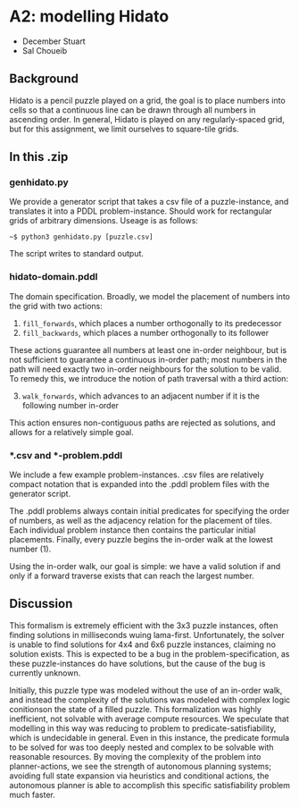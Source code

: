 # A2: modelling Hidato
- December Stuart
- Sal Choueib

## Background

Hidato is a pencil puzzle played on a grid, the goal is to place numbers into
cells so that a continuous line can be drawn through all numbers in ascending
order. In general, Hidato is played on any regularly-spaced grid, but for this
assignment, we limit ourselves to square-tile grids.

## In this .zip

### genhidato.py
We provide a generator script that takes a csv file of a puzzle-instance, and
translates it into a PDDL problem-instance. Should work for rectangular grids
of arbitrary dimensions. Useage is as follows:

`~$ python3 genhidato.py [puzzle.csv]`

The script writes to standard output.

### hidato-domain.pddl
The domain specification. Broadly, we model the placement of numbers into the
grid with two actions:

1. `fill_forwards`, which places a number orthogonally to its predecessor
2. `fill_backwards`, which places a number orthogonally to its follower

These actions guarantee all numbers at least one in-order neighbour, but is not
sufficient to guarantee a continuous in-order path; most numbers in the path
will need exactly two in-order neighbours for the solution to be valid.
To remedy this, we introduce the notion of path traversal with a third action:

3. `walk_forwards`, which advances to an adjacent number if it is the following
number in-order

This action ensures non-contiguous paths are rejected as solutions, and allows
for a relatively simple goal.

### \*.csv and \*-problem.pddl
We include a few example problem-instances. .csv files are relatively compact
notation that is expanded into the .pddl problem files with the generator
script. 

The .pddl problems always contain initial predicates for specifying the order
of numbers, as well as the adjacency relation for the placement of tiles.
Each individual problem instance then contains the particular initial
placements.
Finally, every puzzle begins the in-order walk at the lowest number (1).

Using the in-order walk, our goal is simple: we have a valid solution if and
only if a forward traverse exists that can reach the largest number.

## Discussion

This formalism is extremely efficient with the 3x3 puzzle instances, often
finding solutions in milliseconds wuing lama-first.
Unfortunately, the solver is unable to find solutions for 4x4 and 6x6 puzzle
instances, claiming no solution exists.
This is expected to be a bug in the problem-specification, as these
puzzle-instances do have solutions, but the cause of the bug is currently
unknown.

Initially, this puzzle type was modeled without the use of an in-order walk, and
instead the complexity of the solutions was modeled with complex logic conitionson the state of a filled puzzle. This formalization was highly inefficient,
not solvable with average compute resources. We speculate that modelling in this
way was reducing to problem to predicate-satisfiability, which is undecidable
in general. Even in this instance, the predicate formula to be solved for was
too deeply nested and complex to be solvable with reasonable resources.
By moving the complexity of the problem into planner-actions, we see the
strength of autonomous planning systems; avoiding full state expansion via
heuristics and conditional actions, the autonomous planner is able to
accomplish this specific satisfiability problem much faster.




